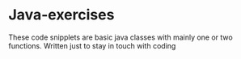 # Java-exercises
These code snipplets are basic java classes with mainly one or two functions. Written just to stay in touch with coding
